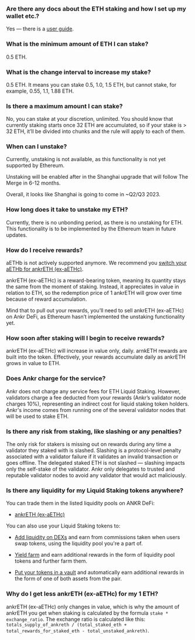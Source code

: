 ### Are there any docs about the ETH staking and how I set up my wallet etc.?

Yes — there is a [user guide](https://www.ankr.com/docs/staking/liquid-staking/eth/stake/).

### What is the minimum amount of ETH I can stake?

0.5 ETH.

### What is the change interval to increase my stake?

0.5 ETH. It means you can stake 0.5, 1.0, 1.5 ETH, but cannot stake, for example, 0.55, 1.1, 1.88 ETH.

### Is there a maximum amount I can stake?

No, you can stake at your discretion, unlimited. You should know that currently staking starts once 32 ETH are accumulated, so if your stake is > 32 ETH, it’ll be divided into chunks and the rule will apply to each of them.

### When can I unstake?

Currently, unstaking is not available, as this functionality is not yet supported by Ethereum.  

  

Unstaking will be enabled after in the Shanghai upgrade that will follow The Merge in 6-12 months.  

  

Overall, it looks like Shanghai is going to come in \~Q2/Q3 2023.

### How long does it take to unstake my ETH?

Currently, there is no unbonding period, as there is no unstaking for ETH. This functionality is to be implemented by the Ethereum team in future updates.

### How do I receive rewards?

aETHb is not actively supported anymore. We recommend you [switch your aETHb for ankrETH (ex-aETHc)](https://www.ankr.com/staking/switch/?from=aETHb).   

  

ankrETH (ex-aETHc) is a reward-bearing token, meaning its quantity stays the same from the moment of staking. Instead, it appreciates in value in relation to ETH, so the redemption price of 1 ankrETH will grow over time because of reward accumulation.  

Mind that to pull out your rewards, you’ll need to sell ankrETH (ex-aETHc) on Ankr DeFi, as Ethereum hasn’t implemented the unstaking functionality yet.

### How soon after staking will I begin to receive rewards?

ankrETH (ex-aETHc) will increase in value only, daily. arnkETH rewards are built into the token. Effectively, your rewards accumulate daily as ankrETH grows in value to ETH.

### Does Ankr charge for the service?

Ankr does not charge any service fees for ETH Liquid Staking. However, validators charge a fee deducted from your rewards (Ankr’s validator node charges 10%), representing an indirect cost for liquid staking token holders. Ankr's income comes from running one of the several validator nodes that will be used to stake ETH.

### Is there any risk from staking, like slashing or any penalties?

The only risk for stakers is missing out on rewards during any time a validator they staked with is slashed. Slashing is a protocol-level penalty associated with a validator failure if it validates an invalid transaction or goes offline. The delegated staked ETH is not slashed — slashing impacts only the self-stake of the validator. Ankr only delegates to trusted and reputable validator nodes to avoid any validator that would act maliciously.

### Is there any liquidity for my Liquid Staking tokens anywhere?

You can trade them in the listed liquidity pools on ANKR DeFi:

* [ankrETH (ex-aETHc)](https://www.ankr.com/staking/defi/?assets=ankrETH)

You can also use your Liquid Staking tokens to:

* [Add liquidity on DEXs](https://www.ankr.com/docs/staking/defi/liquidity-pools/) and earn from commissions taken when users swap tokens, using the liquidity pool you're a part of.

* [Yield farm](https://www.ankr.com/docs/staking/defi/yield-farming/) and earn additional rewards in the form of liquidity pool tokens and further farm them.

* [Put your tokens in a vault](https://www.ankr.com/docs/staking/defi/vaults/) and automatically earn additional rewards in the form of one of both assets from the pair.

### Why do I get less ankrETH (ex-aETHc) for my 1 ETH?

ankrETH (ex-aETHc) only changes in value, which is why the amount of ankrETH you get when staking is calculated by the formula `stake * exchange_ratio`. The exchange ratio is calculated like this: `totals_supply_of_ankreth / (total_staked_eth + total_rewards_for_staked_eth - total_unstaked_ankreth)`.
